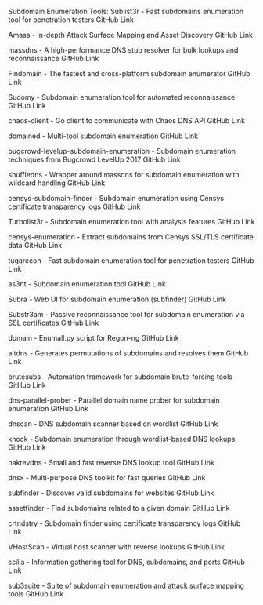 Subdomain Enumeration Tools:
Sublist3r - Fast subdomains enumeration tool for penetration testers
GitHub Link

Amass - In-depth Attack Surface Mapping and Asset Discovery
GitHub Link

massdns - A high-performance DNS stub resolver for bulk lookups and reconnaissance
GitHub Link

Findomain - The fastest and cross-platform subdomain enumerator
GitHub Link

Sudomy - Subdomain enumeration tool for automated reconnaissance
GitHub Link

chaos-client - Go client to communicate with Chaos DNS API
GitHub Link

domained - Multi-tool subdomain enumeration
GitHub Link

bugcrowd-levelup-subdomain-enumeration - Subdomain enumeration techniques from Bugcrowd LevelUp 2017
GitHub Link

shuffledns - Wrapper around massdns for subdomain enumeration with wildcard handling
GitHub Link

censys-subdomain-finder - Subdomain enumeration using Censys certificate transparency logs
GitHub Link

Turbolist3r - Subdomain enumeration tool with analysis features
GitHub Link

censys-enumeration - Extract subdomains from Censys SSL/TLS certificate data
GitHub Link

tugarecon - Fast subdomain enumeration tool for penetration testers
GitHub Link

as3nt - Subdomain enumeration tool
GitHub Link

Subra - Web UI for subdomain enumeration (subfinder)
GitHub Link

Substr3am - Passive reconnaissance tool for subdomain enumeration via SSL certificates
GitHub Link

domain - Enumall.py script for Regon-ng
GitHub Link

altdns - Generates permutations of subdomains and resolves them
GitHub Link

brutesubs - Automation framework for subdomain brute-forcing tools
GitHub Link

dns-parallel-prober - Parallel domain name prober for subdomain enumeration
GitHub Link

dnscan - DNS subdomain scanner based on wordlist
GitHub Link

knock - Subdomain enumeration through wordlist-based DNS lookups
GitHub Link

hakrevdns - Small and fast reverse DNS lookup tool
GitHub Link

dnsx - Multi-purpose DNS toolkit for fast queries
GitHub Link

subfinder - Discover valid subdomains for websites
GitHub Link

assetfinder - Find subdomains related to a given domain
GitHub Link

crtndstry - Subdomain finder using certificate transparency logs
GitHub Link

VHostScan - Virtual host scanner with reverse lookups
GitHub Link

scilla - Information gathering tool for DNS, subdomains, and ports
GitHub Link

sub3suite - Suite of subdomain enumeration and attack surface mapping tools
GitHub Link
